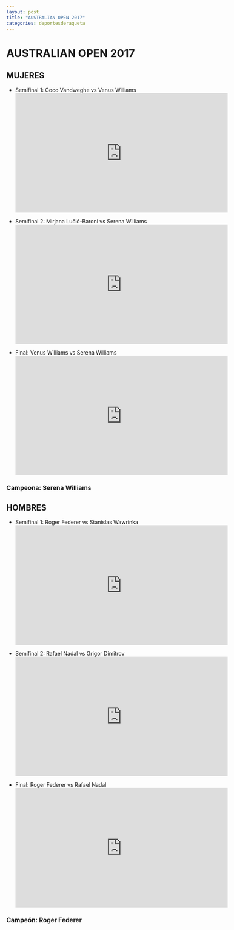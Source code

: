 ```yaml
---
layout: post
title: "AUSTRALIAN OPEN 2017"
categories: deportesderaqueta
---
```


# AUSTRALIAN OPEN 2017

## MUJERES

- Semifinal 1: Coco Vandweghe vs Venus Williams <iframe width="560" height="315" src="https://www.youtube.com/embed/piMT6nba5_M" frameborder="0" allow="accelerometer; autoplay; encrypted-media; gyroscope; picture-in-picture" allowfullscreen></iframe>

- Semifinal 2: Mirjana Lučić-Baroni vs Serena Williams <iframe width="560" height="315" src="https://www.youtube.com/embed/SJBjV9gD86I" frameborder="0" allow="accelerometer; autoplay; encrypted-media; gyroscope; picture-in-picture" allowfullscreen></iframe>

- Final: Venus Williams vs Serena Williams <iframe width="560" height="315" src="https://www.youtube.com/embed/JILFFw5vGLU" frameborder="0" allow="accelerometer; autoplay; encrypted-media; gyroscope; picture-in-picture" allowfullscreen></iframe>

### Campeona: Serena Williams

## HOMBRES

- Semifinal 1: Roger Federer vs Stanislas Wawrinka <iframe width="560" height="315" src="https://www.youtube.com/embed/lYgvTEoTR2E" frameborder="0" allow="accelerometer; autoplay; encrypted-media; gyroscope; picture-in-picture" allowfullscreen></iframe>

- Semifinal 2: Rafael Nadal vs Grigor Dimitrov <iframe width="560" height="315" src="https://www.youtube.com/embed/wMh6_C3QyC0" frameborder="0" allow="accelerometer; autoplay; encrypted-media; gyroscope; picture-in-picture" allowfullscreen></iframe>

- Final: Roger Federer vs Rafael Nadal <iframe width="560" height="315" src="https://www.youtube.com/embed/9gUvgm23qMU" frameborder="0" allow="accelerometer; autoplay; encrypted-media; gyroscope; picture-in-picture" allowfullscreen></iframe>

### Campeón: Roger Federer
